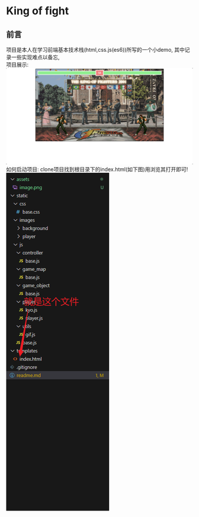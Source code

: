 # King of fight  

## 前言  

项目是本人在学习前端基本技术栈(html,css.js(es6))所写的一个小demo,
    其中记录一些实现难点以备忘,  
项目展示:  
![项目演示图](assets/image.png)
如何启动项目: clone项目找到根目录下的index.html(如下图)用浏览其打开即可!  
![file](assets/file.png)
